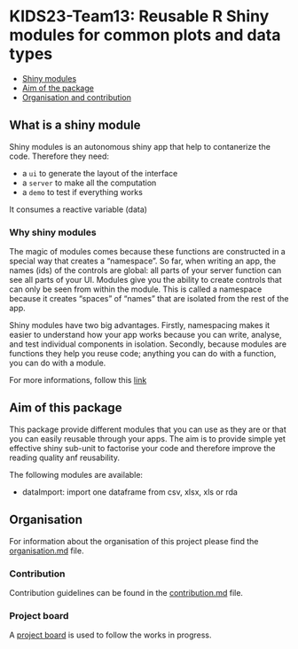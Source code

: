 # KIDS23-Team13: Reusable R Shiny modules for common plots and data types

- [Shiny modules](#what-is-a-shiny-module)
- [Aim of the package](#aim-of-this-package)
- [Organisation and contribution](#organisation)

## What is a shiny module

Shiny modules is an autonomous shiny app that help to contanerize the code.
Therefore they need:

- a `ui` to generate the layout of the interface
- a `server` to make all the computation
- a `demo` to test if everything works

It consumes a reactive variable (data)

### Why shiny modules

The magic of modules comes because these functions are constructed in a special way that creates a “namespace”. So far, when writing an app, the names (ids) of the controls are global: all parts of your server function can see all parts of your UI. Modules give you the ability to create controls that can only be seen from within the module. This is called a namespace because it creates “spaces” of “names” that are isolated from the rest of the app.

Shiny modules have two big advantages. Firstly, namespacing makes it easier to understand how your app works because you can write, analyse, and test individual components in isolation. Secondly, because modules are functions they help you reuse code; anything you can do with a function, you can do with a module.

For more informations, follow this [link](https://mastering-shiny.org/scaling-modules.html)

## Aim of this package

This package provide different modules that you can use as they are or that you can easily reusable through your apps.
The aim is to provide simple yet effective shiny sub-unit to factorise your code and therefore improve the reading quality anf reusability.

The following modules are available:

- dataImport: import one dataframe from csv, xlsx, xls or rda

## Organisation

For information about the organisation of this project please find the [organisation.md](/documentation/organisation.md) file.

### Contribution

Contribution guidelines can be found in the [contribution.md](/documentation/contribution.md) file.

### Project board

A [project board](https://github.com/orgs/stjude-biohackathon/projects/7/views/1) is used to follow the works in progress.
